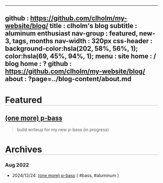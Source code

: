 -------------------------------------------------------------------------------
github     : https://github.com/clholm/my-website/blog/
title      : clholm's blog 
subtitle   : aluminum enthusiast
nav-group  : featured, new-3, tags, months
nav-width  : 320px
css-header : background-color:hsla(202, 58%, 56%, 1); color:hsla(69, 45%, 94%, 1);
menu       : 
   site home  : /
   blog home  : ?
   github     : https://github.com/clholm/my-website/blog/
   about      : ?page=../blog-content/about.md
-------------------------------------------------------------------------------
<style comment="additional style">
#header { {{css-header}}  }
#left-panel  { width:{{nav-width}} }
#right-panel { left: calc({{nav-width}} + 20px) }
h1 { border-bottom:1px dotted grey }
</style>

<div id="md-post">

# Featured

## [(one more) p-bass](../blog-content/20241223-p-bass.md)
> build writeup for my new p-bass (in progress)

# Archives
   
### Aug 2022
                    
* 2024/12/24: [(one more) p-bass](../blog-content/20241223-p-bass.md) { #bass, #aluminum }

</div> 